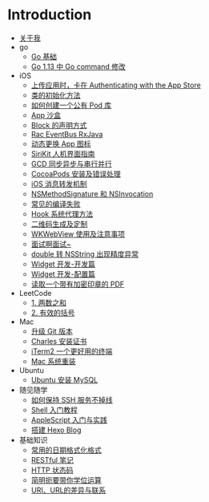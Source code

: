 # Introduction

* [关于我](./me.md)
* go
  * [Go 基础](go/go.md)
  * [Go 1.13 中 Go command 修改](go/go-command.md)
* iOS
  * [上传应用时，卡在 Authenticating with the App Store](ios/authenticating-with-the-app-store.md)
  * [类的初始化方法](ios/initializer.md)
  * [如何创建一个公有 Pod 库](ios/create-pod.md)
  * [App 沙盒](ios/sandbox.md)
  * [Block 的声明方式](ios/block-statement.md)
  * [Rac EventBus RxJava](ios/rac-eventbus-rxjava.md)
  * [动态更换 App 图标](ios/dynamic-icon.md)
  * [SiriKit 人机界面指南](ios/sirikit.md)
  * [GCD 同步异步与串行并行](ios/gcd.md)
  * [CocoaPods 安装及错误处理](ios/cocoapods.md)
  * [iOS 消息转发机制](ios/message-forwarding.md)
  * [NSMethodSignature 和 NSInvocation](ios/nsmethodsignature-nsinvocation.md)
  * [常见的编译失败](ios/build-failed.md)
  * [Hook 系统代理方法](ios/hook-system-delegate-method.md)
  * [二维码生成及定制](ios/create-qr-code.md)
  * [WKWebView 使用及注意事项](ios/wkwebview.md)
  * [面试啊面试~](ios/interview.md)
  * [double 转 NSString 出现精度异常](ios/double-to-nsstring.md)
  * [Widget 开发-开发篇](ios/widget-development.md)
  * [Widget 开发-配置篇](ios/widget-configuration.md)
  * [读取一个带有加密印章的 PDF](ios/read-pdf-with-cryptographic-seal.md)
* LeetCode
  * [1. 两数之和](leetcode/two-sum.md)
  * [2. 有效的括号](leetcode/valid-parentheses.md)
* Mac
  * [升级 Git 版本](mac/update-git-version.md)
  * [Charles 安装证书](mac/install-charles-certificate.md)
  * [iTerm2 一个更好用的终端](mac/a-better-terminal.md)
  * [Mac 系统重装](mac/reinstall-mac-system.md)
* Ubuntu
  * [Ubuntu 安装 MySQL](ubuntu/install-mysql.md)
* 随见随学
  * [如何保持 SSH 服务不掉线](learn/keep-alive-ssh.md)
  * [Shell 入门教程](learn/introduction-to-shell.md)
  * [AppleScript 入门与实践](learn/introduction-to-appleScript.md)
  * [搭建 Hexo Blog](learn/set-up-hexo-blog.md)
* 基础知识
  * [常用的日期格式化格式](basicknowledge/date-formatter.md)
  * [RESTful 笔记](basicknowledge/introduction-to-restful.md)
  * [HTTP 状态码](basicknowledge/http-status-code.md)
  * [简明扼要带你学位运算](basicknowledge/bit-operation.md)
  * [URI、URL的差异与联系](basicknowledge/uri-url-urn.md)
